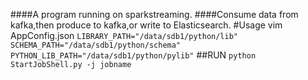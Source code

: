 ####A program running on sparkstreaming.
####Consume data from kafka,then produce to kafka,or write to Elasticsearch.
#Usage
vim AppConfig.json
`LIBRARY_PATH="/data/sdb1/python/lib"`  
`SCHEMA_PATH="/data/sdb1/python/schema"`  
`PYTHON_LIB_PATH="/data/sdb1/python/pylib"`
##RUN
`python StartJobShell.py -j jobname`
